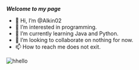 **_Welcome to my page_**
- 👋 Hi, I’m @Alkin02
- 👀 I’m interested in programming.
- 🌱 I’m currently learning Java and Python.
- 💞️ I’m looking to collaborate on nothing for now.
- 📫 How to reach me does not exit.

![hhello](https://encrypted-tbn0.gstatic.com/images?q=tbn:ANd9GcTfJxD0zgRtRGgY5JSHHvT51hNXfdmb4bfkog&usqp=CAU)

<!---
Alkin02/Alkin02 is a ✨ special ✨ repository because its `README.md` (this file) appears on your GitHub profile.
You can click the Preview link to take a look at your changes.
--->
